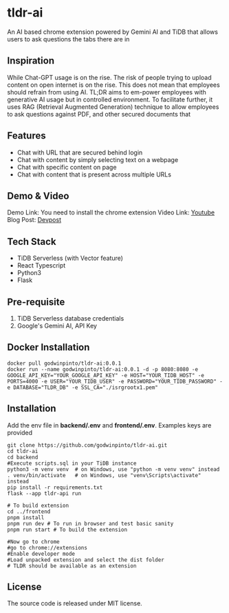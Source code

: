 # tldr-ai
An AI based chrome extension powered by Gemini AI and TiDB that allows users to ask questions the tabs there are in 

## Inspiration
While Chat-GPT usage is on the rise. The risk of people trying to upload content on open internet is on the rise. This does not mean that employees should refrain from using AI. TL;DR aims to em-power employees with generative AI usage but in controlled environment. To facilitate further, it uses RAG (Retrieval Augmented Generation) technique to allow employees to ask questions against PDF, and other secured documents that 


## Features
- Chat with URL that are secured behind login
- Chat with content by simply selecting text on a webpage
- Chat with specific content on page
- Chat with content that is present across multiple URLs

## Demo & Video
Demo Link: You need to install the chrome extension
Video Link: [Youtube](https://youtu.be/RcvJFfo7D8I)
Blog Post: [Devpost](https://devpost.com/software/plan-it-xrncmp)

## Tech Stack
- TiDB Serverless (with Vector feature)
- React Typescript
- Python3
- Flask

## Pre-requisite
1. TiDB Serverless database credentials
2. Google's Gemini AI, API Key


## Docker Installation

```shell
docker pull godwinpinto/tldr-ai:0.0.1
docker run --name godwinpinto/tldr-ai:0.0.1 -d -p 8080:8080 -e GOOGLE_API_KEY="YOUR_GOOGLE_API_KEY" -e HOST="YOUR_TIDB_HOST" -e PORTS=4000 -e USER="YOUR_TIDB_USER" -e PASSWORD="YOUR_TIDB_PASSWORD" -e DATABASE="TLDR_DB" -e SSL_CA="./isrgrootx1.pem" 
```

## Installation
Add the env file in **backend/.env** and **frontend/.env**. Examples keys are provided

```shell
git clone https://github.com/godwinpinto/tldr-ai.git
cd tldr-ai
cd backend
#Execute scripts.sql in your TiDB instance
python3 -m venv venv  # on Windows, use "python -m venv venv" instead
. venv/bin/activate   # on Windows, use "venv\Scripts\activate" instead
pip install -r requirements.txt
flask --app tldr-api run

# To build extension
cd ../frontend
pnpm install 
pnpm run dev # To run in browser and test basic sanity
pnpm run start # To build the extension

#Now go to chrome
#go to chrome://extensions
#Enable developer mode
#Load unpacked extension and select the dist folder
# TLDR should be available as an extension
```

## License
The source code is released under MIT license.
